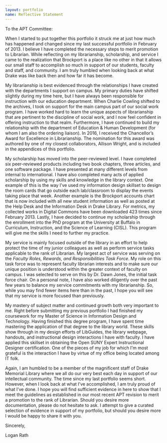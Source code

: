 ```yaml
---
layout: portfolio
name: Reflective Statement
---
```

To the APT Committee:

When I started to put together this portfolio it struck me at just how much has happened and changed since my last successful portfolio in February of 2013. I believe I have completed the necessary steps to merit promotion to Librarian. While reflecting on my librarianship, scholarship, and service I came to the realization that Brockport is a place like no other in that it allows our small staff to accomplish so much in support of our students, faculty and staff, and community. I am truly humbled when looking back at what Drake was like back then and how far it has become.

My librarianship is best evidenced through the relationships I have created with the departments I support on campus. My primary duties have shifted slightly during my time here, but I have always been responsible for instruction with our education department. When Charlie Cowling shifted to the archives, I took on support for the main campus part of our social work program. I have worked hard to learn the unique aspects of librarianship that are pertinent to the discipline of social work, and I now feel confident in offering instruction to that realm. Furthermore, I have continued to build my relationship with the department of Education & Human Development (for whom I am also the ordering liaison). In 2016, I received the Chancellor’s Award for Excellence in Librarianship. The nomination for this award was authored by one of my closest collaborators, Allison Wright, and is included in the appendices of this portfolio.

My scholarship has moved into the peer-reviewed level. I have completed six peer-reviewed products including two book chapters, three articles, and one software package. I have presented at many different levels from internal to international. I have also completed many acts of applied scholarship by using my skills and knowledge in the library context. One example of this is the way I’ve used my information design skillset to design the room cards that go outside each lab/classroom to display the events taking place that week. Another example is the Brockport accounts chart that is now included with all new student information as well as posted at the Help Desk and the Information Desk in Drake Library. For metrics, my collected works in Digital Commons have been downloaded 423 times since February 2013. Lastly, I have decided to continue my scholarship through the enrollment into the PhD program at the University at Buffalo in Curriculum, Instruction, and the Science of Learning (CISL). This program will give me the skills I need to further my practice.

My service is mainly focused outside of the library in an effort to help protect the time of my junior colleagues as well as perform service tasks applicable to the rank of Librarian. My largest act of service was serving on the *Faculty Roles, Rewards, and Responsibilities Task Force*. My role on this task force was to represent faculty librarian interests and to make sure our unique position is understood within the greater context of faculty on campus. I was selected to serve on this by Dr. Dawn Jones, the initial task force chair. On a personal note, I have also worked diligently over the past few years to balance my service commitments with my librarianship. So, while you may find fewer items here than in the past, I hope you will see that my service is more focused than previously.

My mastery of subject matter and continued growth both very important to me. Right before submitting my previous portfolio I had finished my coursework for my Master of Science in Information Design and Technology. Having finished this degree program, I have spent time mastering the application of that degree to the library world. These skills show through in my design efforts of LibGuides, the library webpage, handouts, and instructional design interactions I have with faculty. I have applied this skillset in obtaining the Open SUNY Expert Instructional Designer certification. One of the pieces of my job for which I'm most grateful is the interaction I have by virtue of my office being located among IT folk. 

Again, I am humbled to be a member of the magnificent staff of Drake Memorial Library where we all do our very best each day in support of our intellectual community. The time since my last portfolio seems short. However, when I look back at what I’ve accomplished, I am truly proud of what I’ve done. I hope you will find sufficient evidence in here to show that I meet the guidelines as established in our most recent APT revision to merit a promotion to the rank of Librarian. Should you desire more documentation, please do not hesitate to ask. I attempt to give a curated selection of evidence in support of my portfolio, but should you desire more I would be happy to share it with you.

Sincerely,

Logan Rath
